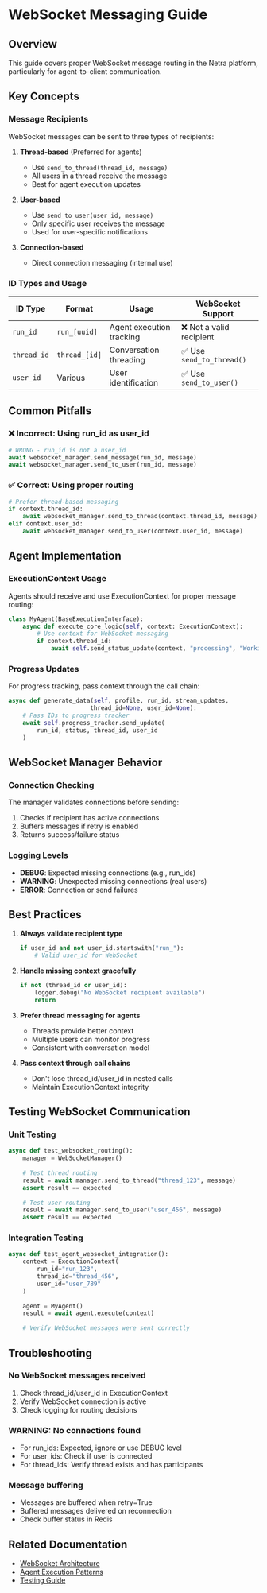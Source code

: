 # WebSocket Messaging Guide

## Overview
This guide covers proper WebSocket message routing in the Netra platform, particularly for agent-to-client communication.

## Key Concepts

### Message Recipients
WebSocket messages can be sent to three types of recipients:

1. **Thread-based** (Preferred for agents)
   - Use `send_to_thread(thread_id, message)`
   - All users in a thread receive the message
   - Best for agent execution updates

2. **User-based**
   - Use `send_to_user(user_id, message)`
   - Only specific user receives the message
   - Used for user-specific notifications

3. **Connection-based**
   - Direct connection messaging (internal use)

### ID Types and Usage

| ID Type | Format | Usage | WebSocket Support |
|---------|--------|-------|-------------------|
| `run_id` | `run_[uuid]` | Agent execution tracking | ❌ Not a valid recipient |
| `thread_id` | `thread_[id]` | Conversation threading | ✅ Use `send_to_thread()` |
| `user_id` | Various | User identification | ✅ Use `send_to_user()` |

## Common Pitfalls

### ❌ Incorrect: Using run_id as user_id
```python
# WRONG - run_id is not a user_id
await websocket_manager.send_message(run_id, message)
await websocket_manager.send_to_user(run_id, message)
```

### ✅ Correct: Using proper routing
```python
# Prefer thread-based messaging
if context.thread_id:
    await websocket_manager.send_to_thread(context.thread_id, message)
elif context.user_id:
    await websocket_manager.send_to_user(context.user_id, message)
```

## Agent Implementation

### ExecutionContext Usage
Agents should receive and use ExecutionContext for proper message routing:

```python
class MyAgent(BaseExecutionInterface):
    async def execute_core_logic(self, context: ExecutionContext):
        # Use context for WebSocket messaging
        if context.thread_id:
            await self.send_status_update(context, "processing", "Working...")
```

### Progress Updates
For progress tracking, pass context through the call chain:

```python
async def generate_data(self, profile, run_id, stream_updates, 
                       thread_id=None, user_id=None):
    # Pass IDs to progress tracker
    await self.progress_tracker.send_update(
        run_id, status, thread_id, user_id
    )
```

## WebSocket Manager Behavior

### Connection Checking
The manager validates connections before sending:

1. Checks if recipient has active connections
2. Buffers messages if retry is enabled
3. Returns success/failure status

### Logging Levels
- **DEBUG**: Expected missing connections (e.g., run_ids)
- **WARNING**: Unexpected missing connections (real users)
- **ERROR**: Connection or send failures

## Best Practices

1. **Always validate recipient type**
   ```python
   if user_id and not user_id.startswith("run_"):
       # Valid user_id for WebSocket
   ```

2. **Handle missing context gracefully**
   ```python
   if not (thread_id or user_id):
       logger.debug("No WebSocket recipient available")
       return
   ```

3. **Prefer thread messaging for agents**
   - Threads provide better context
   - Multiple users can monitor progress
   - Consistent with conversation model

4. **Pass context through call chains**
   - Don't lose thread_id/user_id in nested calls
   - Maintain ExecutionContext integrity

## Testing WebSocket Communication

### Unit Testing
```python
async def test_websocket_routing():
    manager = WebSocketManager()
    
    # Test thread routing
    result = await manager.send_to_thread("thread_123", message)
    assert result == expected
    
    # Test user routing
    result = await manager.send_to_user("user_456", message)
    assert result == expected
```

### Integration Testing
```python
async def test_agent_websocket_integration():
    context = ExecutionContext(
        run_id="run_123",
        thread_id="thread_456",
        user_id="user_789"
    )
    
    agent = MyAgent()
    result = await agent.execute(context)
    
    # Verify WebSocket messages were sent correctly
```

## Troubleshooting

### No WebSocket messages received
1. Check thread_id/user_id in ExecutionContext
2. Verify WebSocket connection is active
3. Check logging for routing decisions

### WARNING: No connections found
- For run_ids: Expected, ignore or use DEBUG level
- For user_ids: Check if user is connected
- For thread_ids: Verify thread exists and has participants

### Message buffering
- Messages are buffered when retry=True
- Buffered messages delivered on reconnection
- Check buffer status in Redis

## Related Documentation
- [WebSocket Architecture](../SPEC/websocket_communication.xml)
- [Agent Execution Patterns](../SPEC/ai_factory_patterns.xml)
- [Testing Guide](../SPEC/test_infrastructure_architecture.xml)